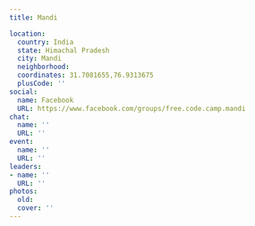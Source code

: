 ```yaml
---
title: Mandi

location:
  country: India
  state: Himachal Pradesh
  city: Mandi
  neighborhood: 
  coordinates: 31.7081655,76.9313675
  plusCode: ''
social:
  name: Facebook
  URL: https://www.facebook.com/groups/free.code.camp.mandi
chat:
  name: ''
  URL: ''
event:
  name: ''
  URL: ''
leaders:
- name: ''
  URL: ''
photos:
  old: 
  cover: ''
---
```

